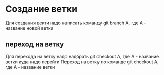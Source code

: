 # Создание ветки

Для создания векти надо написать команду git branch A, где А - название новой ветки
## переход на ветку

Для перехода на ветку надо надбрать  git checkout A, где А - название ветки куда надо перейти
Переход на ветку по команде git checkout A, где А - название ветки

